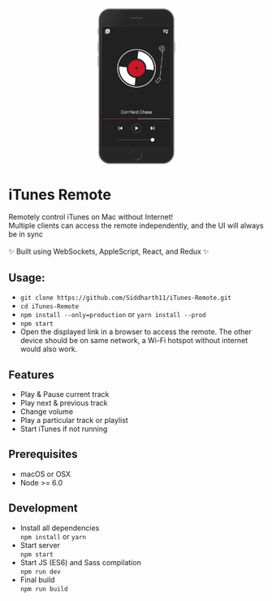 <p align="center">
	<img src="remote.png" width="30%" alt="header image">
</p>

# iTunes Remote
Remotely control iTunes on Mac without Internet!  
Multiple clients can access the remote independently, and the UI will always be in sync    
<br />
✨ Built using WebSockets, AppleScript, React, and Redux ✨


## Usage:  
 - `git clone https://github.com/Siddharth11/iTunes-Remote.git`  
 - `cd iTunes-Remote`  
 - `npm install --only=production` or `yarn install --prod`  
 - `npm start`  
- Open the displayed link in a browser to access the remote. The other device should be on same network, a Wi-Fi hotspot without internet would also work.

## Features
- Play & Pause current track
- Play next & previous track
- Change volume
- Play a particular track or playlist
- Start iTunes if not running

## Prerequisites
- macOS or OSX
- Node >= 6.0

## Development
- Install all dependencies  
`npm install` or `yarn`  
- Start server   
`npm start`  
- Start JS (ES6) and Sass compilation  
`npm run dev`  
- Final build  
`npm run build`
